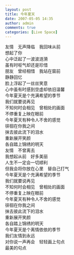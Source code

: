 ```yaml
---
layout: post
title: 今年夏天
date: 2007-05-05 14:35
author: admin
comments: true
categories: [Live Space]
---
```

<div>友情　无声降临　我回味从前 <br />想起了你 <br />心中泛起了一波波涟漪 <br />虽有时呕气却还是珍惜 <br />朋友　曾经相惜　我站在窗前 <br />静静回忆 <br />脸上浮起了一丝丝笑意 <br />心中虽有时感到空虚却依旧温馨 <br />今年夏天是个充满希望的季节 <br />我们就要说再见 <br />不知何时会相见　曾相处的画面 <br />不停重复上映在眼前 <br />今年夏天有种令人不舍的感觉 <br />徘徊在你我之间 <br />抹去彼此流下的泪水 <br />重新展开笑颜 <br />各自踏上锦绣的明天 <br />友情　不曾离去 <br />我想起从前　好多美丽 <br />人生不一定会一切顺利 <br />但我会将你放在心里　替自己打气 <br />今年夏天是个充满希望的季节 <br />我们就要说再见 <br />不知何时会相见　曾相处的画面 <br />不停重复上映在眼前 <br />今年夏天有种令人不舍的感觉 <br />徘徊在你我之间 <br />抹去彼此流下的泪水 <br />重新展开笑颜 <br />各自踏上锦绣的明天 <br />今年夏天是个离情依依的季节 <br />我们友情到永远 <br />对你说一声再会　轻轻画上句点 <br />最美的句点 <br /></div>
